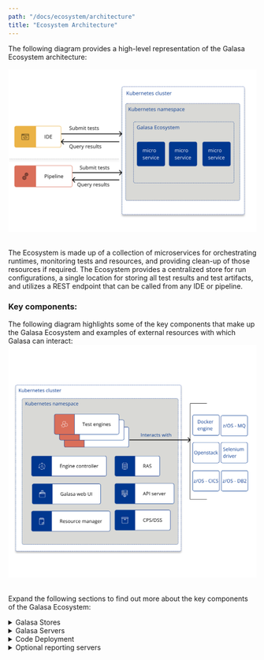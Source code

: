 ```yaml
---
path: "/docs/ecosystem/architecture"
title: "Ecosystem Architecture"
---
```


The following diagram provides a high-level representation of the Galasa Ecosystem architecture:<br><br> ![Galasa ecosystem architecture:](ecosystem-overview-new.svg)


<br>The Ecosystem is made up of a collection of microservices for orchestrating runtimes, monitoring tests and resources, and providing clean-up of those resources if required. The Ecosystem provides a centralized store for run configurations, a single location for storing all test results and test artifacts, and utilizes a REST endpoint that can be called from any IDE or pipeline. 


### Key components:

The following diagram highlights some of the key components that make up the Galasa Ecosystem and examples of external resources with which Galasa can interact: ![Galasa ecosystem:](galasa-ecosystem-architecture-new.svg)

<br>Expand the following sections to find out more about the key components of the Galasa Ecosystem:

<details>
<summary>Galasa Stores</summary>

|                                   |                                                                                                                          |
| ------------------------------------- | :----------------------------------------------------------------------------------------------------------------------------------- |
| **Configuration Property Store**                       | The configuration property store (CPS) defines object properties, topologies, system configurations, and definitions which instruct the way in which a Galasa test runs. For example, properties for endpoints, ports and timeouts. When running in an ecosystem, all Galasa tests will use the same CPS configuration, unless any overrides are passed at submission. It is the CPS and the configurational properties that enable tests to run against multiple environments, without changing the code inside the test. *Note:* As IP addresses and ports of test machines are stored within the CPS on a users system, we recommend that hard drive encryption is turned on in the operating system where possible.        |
| **Dynamic Status Store**               | The dynamic status store (DSS) provides status information about the ecosystem and the tests that are running. The DSS is used by the resource manager and engine controller to ensure the limits that are set in the CPS configuration are not exceeded. DSS property values change dynamically as tests are run, showing the resources that are currently being used, shared or locked by a test, so that workloads can be limited to avoid throttling. When running in automation, the DSS is shared by every instance of the framework.                                                             |
| **Result Archive Store**                      | The result archive store (RAS) is a single database which stores all elements of a test, including the test results, run logs, and test artifacts. These elements can be used to help diagnose the cause of any failures encountered as a result of running a test, or to gather information about a test.  Storing all of this information in one place makes it simple for entire teams to view results.                              |
| **Credentials Store**                   | The credentials store (CREDs) securely provides the credentials, for example, password, username and personal access token that are required for a test to run in automation. The CREDs is hosted in the etcd server.    |
| **etcd**                       | The etcd server is a highly available key-value pair store which hosts the Configuration Property Store (CPS), the Dynamic Status Store (DSS) and the Credentials Store (CREDs). The etcd server stores and maintains a single, consistent source of the truth about the status of the ecosystem at any given point in time.      |
| **CouchDB**                       | This database runs inside Docker container or Kubernetes pod and contains the Result Archive Store (RAS).        |


</details>


<details>
<summary>Galasa Servers</summary>

|                                   |                                                                                                                          |
| ------------------------------------- | :----------------------------------------------------------------------------------------------------------------------------------- |
| **Engine controller**                       | The engine controller enables tests to run at scale within the ecosystem. This service is responsible for instantiating individual test engines by creating Docker containers or Kubernetes pods to manage and execute individual Galasa automation test runs. The engine controller allocates a test engine to a test submission if the required resources for the test are available. Otherwise, the test is put into a waiting state to be run at an appropriate time.        |
| **Resource Management**                       | The resource management service monitors running tests and resources that have been marked as in use. If a test case becomes stale or is ended manually, this service performs clean up actions to ensure that the resources are entered back into the pool for another test to use. This service can perform large pieces of work, including the de-provisioning of an environment.   |
| **Metrics Server**                       | The metrics server indicates the health of the ecosystem, for example, providing metrics on the number of successful test runs.        |
| **API Server**                       |  The API server acts as a central point from which to control the Galasa Ecosystem and is used by Galasa as an endpoint with which IDEs and pipelines interact for submitting tests and retrieving results. The API server hosts the bootstrap server.       |
| **Bootstrap Server**                       | The bootstrap server is part of the API server. The bootstrap is an endpoint that is provided by the API server to store the initial configuration required to instantiate a Galasa framework. When setting up the Galasa Ecosystem, the IDE must be updated to point to the bootstrap that is configured to use the ecosystem.      |
| **Galasa Web UI**                       | The Galasa Web UI is currently under construction and planned for a future release. Use the WebUI to see a dashboard overview of the current and historical health of the Galasa framework. The UI can also run, schedule or reschedule tests, be used to analyse output from failed test runs, and manage the configuration needed to customise the framework and  tests for maximum throughput, resilience and flexibility.        |
| **Dex**                       | The Galasa Ecosystem Helm chart's use of Dex is under development and is subject to change. In a future release, Dex will be used to authenticate users interacting with a Galasa Ecosystem.      |

</details>

<details>
<summary>Code Deployment</summary>

|                                   |                                                                                                                          |
| ------------------------------------- | :----------------------------------------------------------------------------------------------------------------------------------- |
| **Maven Repositories and OBRs**                       | For tests to run in the ecosystem they require compiled artifacts to be hosted in a Maven repository. The artifacts must be bundled as an OSGI bundle -  Galasa provides a Maven plug-in to create these bundles.       |
| **Nexus**                       | A Nexus server enables deployment of Maven artifacts to the ecosystem and can be used to host Docker images. If you have an alternative internal artifact repository, you can use that instead of Nexus.     |

</details>

<details>
<summary>Optional reporting servers</summary>

|                                   |                                                                                                                          |
| ------------------------------------- | :----------------------------------------------------------------------------------------------------------------------------------- |
| **Prometheus**                       | The Prometheus server scrapes and stores metrics from defined endpoints from the metrics server. These metrics provide information on the rate of  throughput of tests in the ecosystem.   |
| **Grafana**                       | A dashboard for visualizing Prometheus metrics. Data can be explored through queries and drilldown.       |
| **Elasticsearch**                       | Provides an Elastic search instance to record the results of automated test runs.        |
| **Kabana**                       | A dashboard for visualizing Elasticsearch metrics. Data can be explored through queries and drilldown.       |

</details>
